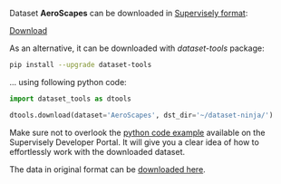 Dataset **AeroScapes** can be downloaded in [Supervisely format](https://developer.supervisely.com/api-references/supervisely-annotation-json-format):

 [Download](https://assets.supervisely.com/supervisely-supervisely-assets-public/teams_storage/2/Y/JA/Y5cbBiOFG9xLIrO9rNTCzKyGrMTkSj38Q3SUm26vqV2XZJFMl3JHWu6UOXUXjxOekEmjA3kcCktauKPVydAizbtIAAge7KsmqG4aj9QP7N0FsHjBjrnGQ2q0EMAd.tar)

As an alternative, it can be downloaded with *dataset-tools* package:
``` bash
pip install --upgrade dataset-tools
```

... using following python code:
``` python
import dataset_tools as dtools

dtools.download(dataset='AeroScapes', dst_dir='~/dataset-ninja/')
```
Make sure not to overlook the [python code example](https://developer.supervisely.com/getting-started/python-sdk-tutorials/iterate-over-a-local-project) available on the Supervisely Developer Portal. It will give you a clear idea of how to effortlessly work with the downloaded dataset.

The data in original format can be [downloaded here](https://drive.google.com/file/d/1WmXcm0IamIA0QPpyxRfWKnicxZByA60v/view?usp=sharing).